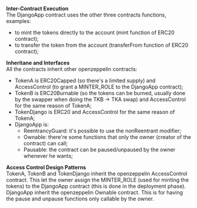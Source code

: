 **Inter-Contract Execution**  
The DjangoApp contract uses the other three contracts functions, examples:
+ to mint the tokens directly to the account (mint function of ERC20 contract);
+ to transfer the token from the account (transferFrom function of ERC20 contract);

**Inheritane and Interfaces**  
All the contracts inherit other openzeppelin contracts:
+ TokenA is ERC20Capped (so there's a limited supply) and AccessControl (to grant a MINTER_ROLE to the DjangoApp contract);
+ TokenB is ERC20Burnable (so the tokens can be burned, usually done by the swapper when doing the TKB -> TKA swap) and AccessControl for the same reason of TokenA;
+ TokenDjango is ERC20 and AccessControl for the same reason of TokenA;
+ DjangoApp is:
    + ReentrancyGuard: it's possible to use the nonReentrant modifier;
    + Ownable: there're some functions that only the owner (creator of the contract) can call;
    + Pausable: the contract can be paused/unpaused by the owner whenever he wants;

**Access Control Design Patterns**  
TokenA, TokenB and TokenDjango inherit the openzeppelin AccessControl contract. This let the owner assign the MINTER_ROLE (used for minting the tokens) to the DjangoApp contract (this is done in the deployment phase).
DjangoApp inherit the openzeppelin Ownable contract. This is for having the pause and unpause functions only callable by the owner.